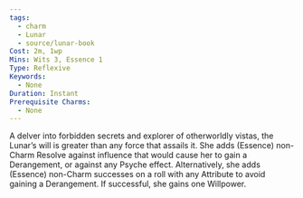 ```yaml
---
tags:
  - charm
  - Lunar
  - source/lunar-book
Cost: 2m, 1wp
Mins: Wits 3, Essence 1
Type: Reflexive
Keywords:
  - None
Duration: Instant
Prerequisite Charms:
  - None
---
```

A delver into forbidden secrets and explorer of otherworldly vistas, the Lunar’s will is greater than any force that assails it. She adds (Essence) non-Charm Resolve against influence that would cause her to gain a Derangement, or against any Psyche effect. Alternatively, she adds (Essence) non-Charm successes on a roll with any Attribute to avoid gaining a Derangement. If successful, she gains one Willpower.